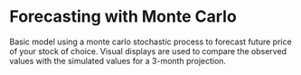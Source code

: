 # Forecasting with Monte Carlo

Basic model using a monte carlo stochastic process to forecast future price of your stock of choice. Visual displays are used to compare the observed values with the simulated values for a 3-month projection.
